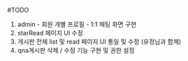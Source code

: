 
#TODO
1. admin - 회원 개별 프로필 - 1:1 채팅 화면 구현
2. starRead 페이지 UI 수정
3. 게시판 전체 list 및 read 페이지 UI 통일 및 수정 (유정님과 함께)
4. qna게시판 삭제 / 수정 기능 구현 및 권한 설정 

